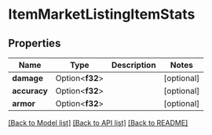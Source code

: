 # ItemMarketListingItemStats

## Properties

Name | Type | Description | Notes
------------ | ------------- | ------------- | -------------
**damage** | Option<**f32**> |  | [optional]
**accuracy** | Option<**f32**> |  | [optional]
**armor** | Option<**f32**> |  | [optional]

[[Back to Model list]](../README.md#documentation-for-models) [[Back to API list]](../README.md#documentation-for-api-endpoints) [[Back to README]](../README.md)


